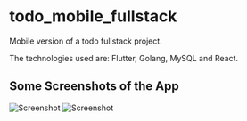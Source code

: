# todo_mobile_fullstack

Mobile version of a todo fullstack project.

The technologies used are: Flutter, Golang, MySQL and React.

## Some Screenshots of the App

![Screenshot](https://github.com/seiixasgustavo/todo_fullstack_mobile/tree/master/screenshots/loginpage.png?raw=true "Login Page")
![Screenshot](https://github.com/seiixasgustavo/todo_fullstack_mobile/tree/master/screenshots/mainpage.png?raw=true "Main Page")

